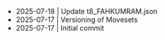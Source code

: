 ﻿- 2025-07-18 | Update t8_FAHKUMRAM.json
- 2025-07-17 | Versioning of Movesets
- 2025-07-17 | Initial commit
